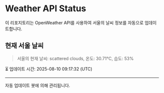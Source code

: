 
# Weather API Status

이 리포지토리는 OpenWeather API를 사용하여 서울의 날씨 정보를 자동으로 업데이트합니다.

## 현재 서울 날씨
> 서울의 현재 날씨: scattered clouds, 온도: 30.71°C, 습도: 53%

⏳ 업데이트 시간: 2025-08-10 09:17:32 (UTC)

---
자동 업데이트 봇에 의해 관리됩니다.
